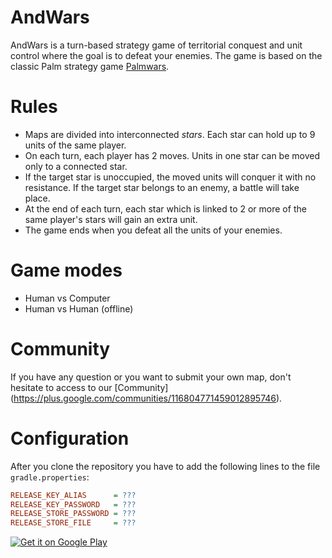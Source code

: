 AndWars
=======

AndWars is a turn-based strategy game of territorial conquest and unit control where the goal is to defeat your enemies. The game is based on the classic Palm strategy game [Palmwars](http://leggettnet.org.uk/palmstuff/palmwars.html).

# Rules

* Maps are divided into interconnected *stars*. Each star can hold up to 9 units of the same player.
* On each turn, each player has 2 moves. Units in one star can be moved only to a connected star.
* If the target star is unoccupied, the moved units will conquer it with no resistance. If the target star belongs to an enemy, a battle will take place.
* At the end of each turn, each star which is linked to 2 or more of the same player's stars will gain an extra unit.
* The game ends when you defeat all the units of your enemies.

# Game modes

* Human vs Computer
* Human vs Human (offline)

# Community

If you have any question or you want to submit your own map, don't hesitate to access to our [Community] (https://plus.google.com/communities/116804771459012895746).

# Configuration

After you clone the repository you have to add the following lines to the file `gradle.properties`:

```ini
RELEASE_KEY_ALIAS      = ???
RELEASE_KEY_PASSWORD   = ???
RELEASE_STORE_PASSWORD = ???
RELEASE_STORE_FILE     = ???
```

[![Get it on Google Play](https://developer.android.com/images/brand/en_generic_rgb_wo_60.png)](https://play.google.com/store/apps/details?id=com.mauriciotogneri.andwars)